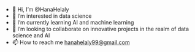 - 👋 Hi, I’m @HanaHelaly
- 👀 I’m interested in data science
- 🌱 I’m currently learning AI and machine learning
- 💞️ I’m looking to collaborate on innovative projects in the realm of data science and AI
- 📫 How to reach me hanahelaly99@gmail.com

<!---
HanaHelaly/HanaHelaly is a ✨ special ✨ repository because its `README.md` (this file) appears on your GitHub profile.
You can click the Preview link to take a look at your changes.
--->
